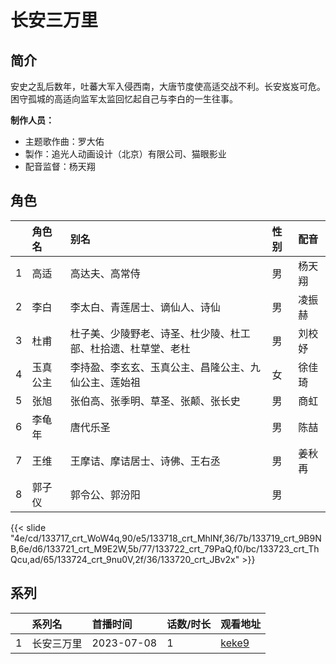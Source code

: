 # 长安三万里


## 简介

安史之乱后数年，吐蕃大军入侵西南，大唐节度使高适交战不利。长安岌岌可危。困守孤城的高适向监军太监回忆起自己与李白的一生往事。


**制作人员：**
- 主题歌作曲：罗大佑
- 製作：追光人动画设计（北京）有限公司、猫眼影业
- 配音监督：杨天翔

## 角色

|     |   角色名   |   别名  | 性别 |  配音  |
|:--- |:------  |:----      |:---  |:--   |
| 1 | 高适 | 高达夫、高常侍 | 男 | 杨天翔 |
| 2 | 李白 | 李太白、青莲居士、谪仙人、诗仙 | 男 | 凌振赫 |
| 3 | 杜甫 | 杜子美、少陵野老、诗圣、杜少陵、杜工部、杜拾遗、杜草堂、老杜 | 男 | 刘校妤 |
| 4 | 玉真公主 | 李持盈、李玄玄、玉真公主、昌隆公主、九仙公主、莲始祖 | 女 | 徐佳琦 |
| 5 | 张旭 | 张伯高、张季明、草圣、张颠、张长史 | 男 | 商虹 |
| 6 | 李龟年 | 唐代乐圣 | 男 | 陈喆 |
| 7 | 王维 | 王摩诘、摩诘居士、诗佛、王右丞 | 男 | 姜秋再 |
| 8 | 郭子仪 | 郭令公、郭汾阳 | 男 |  |

{{< slide "4e/cd/133717_crt_WoW4q,90/e5/133718_crt_MhlNf,36/7b/133719_crt_9B9NB,6e/d6/133721_crt_M9E2W,5b/77/133722_crt_79PaQ,f0/bc/133723_crt_ThQcu,ad/65/133724_crt_9nu0V,2f/36/133720_crt_JBv2x" >}}

## 系列

|     | 系列名   | 首播时间       | 话数/时长 | 观看地址                                                     |
| :-- | :---- | :--------- | :---- | :------------------------------------------------------- |
| 1   | 长安三万里 | 2023-07-08 | 1     | [keke9](https://www.keke9.app/play/174760-4-482335.html) |




